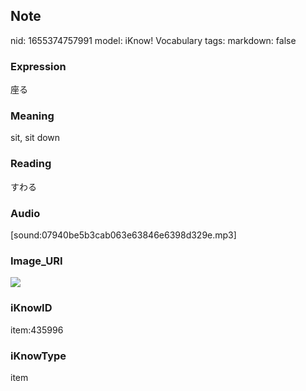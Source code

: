 ## Note
nid: 1655374757991
model: iKnow! Vocabulary
tags: 
markdown: false

### Expression
座る

### Meaning
sit, sit down

### Reading
すわる

### Audio
[sound:07940be5b3cab063e63846e6398d329e.mp3]

### Image_URI
<img src="d67c6de661c06d95572e5cea349711e8.jpg">

### iKnowID
item:435996

### iKnowType
item
